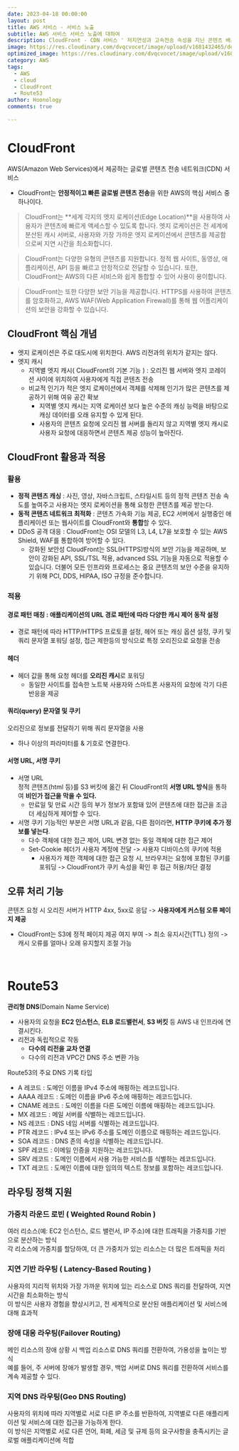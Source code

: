 ```yaml
---
date: 2023-04-18 00:00:00
layout: post
title: AWS 서비스 - 서비스 노출
subtitle: AWS 서비스 서비스 노출에 대하여
description: CloudFront - CDN 서비스 ' 저지연성과 고속전송 속성을 지닌 콘텐츠 배포 기능 제공'
image: https://res.cloudinary.com/dvqcvocet/image/upload/v1681432465/dev-jeans_%E1%84%87%E1%85%A9%E1%86%A8%E1%84%89%E1%85%A1%E1%84%87%E1%85%A9%E1%86%AB_y5n0eh.png
optimized_image: https://res.cloudinary.com/dvqcvocet/image/upload/v1681432465/dev-jeans_%E1%84%87%E1%85%A9%E1%86%A8%E1%84%89%E1%85%A1%E1%84%87%E1%85%A9%E1%86%AB_y5n0eh.png 
category: AWS
tags:
  - AWS
  - cloud
  - CloudFront
  - Route53 
author: Hoonology
comments: true

---
```


# CloudFront
AWS(Amazon Web Services)에서 제공하는 글로벌 콘텐츠 전송 네트워크(CDN) 서비스  
- CloudFront는 **안정적이고 빠른 글로벌 콘텐츠 전송**을 위한 AWS의 핵심 서비스 중 하나이다.

> CloudFront는 **세계 각지의 엣지 로케이션(Edge Location)**을 사용하여 사용자가 콘텐츠에 빠르게 액세스할 수 있도록 합니다. 엣지 로케이션은 전 세계에 분산된 캐시 서버로, 사용자와 가장 가까운 엣지 로케이션에서 콘텐츠를 제공함으로써 지연 시간을 최소화합니다.

> CloudFront는 다양한 유형의 콘텐츠를 지원합니다. 정적 웹 사이트, 동영상, 애플리케이션, API 등을 빠르고 안정적으로 전달할 수 있습니다. 또한, CloudFront는 AWS의 다른 서비스와 쉽게 통합할 수 있어 사용이 용이합니다.

> CloudFront는 또한 다양한 보안 기능을 제공합니다. HTTPS를 사용하여 콘텐츠를 암호화하고, AWS WAF(Web Application Firewall)를 통해 웹 어플리케이션의 보안을 강화할 수 있습니다.

## CloudFront 핵심 개념
- 엣지 로케이션은 주로 대도시에 위치한다. AWS 리전과의 위치가 같지는 않다.
- 엣지 캐시
  - 지역별 엣지 캐시( CloudFront의 기본 기능 ) : 오리진 웹 서버와 엣지 코레이션 사이에 위치하여 사용자에게 직접 콘텐츠 전송
  - 비교적 인기가 적은 엣지 로케이션에서 객체를 삭제해 인기가 많은 콘텐츠를 제공하기 위해 여유 공간 확보
    - 지역별 엣지 캐시는 지역 로케이션 보다 높은 수준의 캐싱 능력을 바탕으로 캐싱 데이터를 오래 유지할 수 있게 된다.
    - 사용자의 콘텐츠 요청에 오리진 웹 서버를 돌리지 않고 지역별 엣지 캐시로 사용자 요청에 대응하면서 콘텐츠 제공 성능이 높아진다.

## CloudFront 활용과 적용
### 활용
- **정적 콘텐츠 캐싱** : 사진, 영상, 자바스크립트, 스타일시트 등의 정적 콘텐츠 전송 속도를 높여주고 사용자는 엣지 로케이션을 통해 요청한 콘텐츠를 제공 받는다.
- **동적 콘텐츠 네트워크 최적화** : 콘텐츠 가속화 기능 제공, EC2 서버에서 실행중인 애플리케이션 또는 웹사이트를 CloudFront와 **통합**할 수 있다.
- DDoS 공격 대응 : CloudFront는 OSI 모델의 L3, L4, L7을 보호할 수 있는 AWS Shield, WAF를 통합하여 방어할 수 있다.
  - 강화된 보안성 CloudFront는 SSL(HTTPS)방식의 보안 기능을 제공하며, 보안이 강화된 API, SSL/TSL 적용, advanced SSL 기능을 자동으로 적용할 수
    있습니다. 더불어 모든 인프라와 프로세스는 중요 콘텐츠의 보안 수준을 유지하기 위해 PCI, DDS, HIPAA, ISO 규정을 준수합니다.

### 적용
#### **경로 패턴 매칭** : 애플리케이션의 URL 경로 패턴에 따라 다양한 캐시 제어 동작 설정
  - 경로 패턴에 따라 HTTP/HTTPS 프로토콜 설정, 헤어 또는 캐싱 옵션 설정, 쿠키 및 쿼리 문자열 포워딩 설정, 접근 제한등의 방식으로 특정 오리진으로 요청을 전송

#### 헤더 
- 헤더 값을 통해 요청 헤더를 **오리진 캐시**로 포워딩
  - 동일한 사이트를 접속한 노트북 사용자와 스마트폰 사용자의 요청에 각기 다른 반응을 제공

#### 쿼리(query) 문자열 및 쿠키
오리진으로 정보를 전달하기 위해 쿼리 문자열을 사용
- 하나 이상의 파라미터를 & 기호로 연결한다.

#### 서명 URL, 서명 쿠키
- 서명 URL  
  정적 콘텐츠(html 등)를 S3 버킷에 옮긴 뒤 CloudFront의 **서명 URL 방식**을 통하여 **비인가 접근을 막을 수 있다.**
  - 만료일 및 만료 시간 등의 부가 정보가 포함돼 있어 콘텐츠에 대한 접근을 조금 더 세심하게 제어할 수 있다.
- 서명 쿠키
  기능적인 부분은 서명 URL과 같음, 다른 점이라면, **HTTP 쿠키에 추가 정보를 넣는다**.
  - 다수 객체에 대한 접근 제어, URL 변경 없는 동일 객체에 대한 접근 제어
  - Set-Cookie 헤더가 사용자 계정에 전달 -> 사용자 디바이스의 쿠키에 적용
    - 사용자가 제한 객체에 대한 접근 요청 시, 브라우저는 요청에 포함된 쿠키를 포워딩 -> CloudFront가 쿠키 속성을 확인 후 접근 허용/차단 결정

## 오류 처리 기능
콘텐츠 요청 시 오리진 서버가 HTTP 4xx, 5xx로 응답 -> **사용자에게 커스텀 오류 페이지 제공**
- CloudFront는 S3에 정적 페이지 제공 여지 부여 -> 최소 유지시간(TTL) 정의 -> 캐시 오류를 얼마나 오래 유지할지 조절 가능


<br>

# Route53
**관리형 DNS**(Domain Name Service)
- 사용자의 요청을 **EC2 인스턴스**, **ELB 로드밸런서**, **S3 버킷** 등 AWS 내 인프라에 연결시킨다.
- 리전과 독립적으로 작동
  - **다수의 리전을 교차 연결** 
  - 다수의 리전과 VPC간 DNS 주소 변환 가능

Route53의 주요 DNS 기록 타입
- A 레코드 : 도메인 이름을 IPv4 주소에 매핑하는 레코드입니다.
- AAAA 레코드 : 도메인 이름을 IPv6 주소에 매핑하는 레코드입니다.
- CNAME 레코드 : 도메인 이름을 다른 도메인 이름에 매핑하는 레코드입니다.
- MX 레코드 : 메일 서버를 식별하는 레코드입니다.
- NS 레코드 : DNS 네임 서버를 식별하는 레코드입니다.
- PTR 레코드 : IPv4 또는 IPv6 주소를 도메인 이름으로 매핑하는 레코드입니다.
- SOA 레코드 : DNS 존의 속성을 식별하는 레코드입니다.
- SPF 레코드 : 이메일 인증을 지원하는 레코드입니다.
- SRV 레코드 : 도메인 이름에서 사용 가능한 서비스를 식별하는 레코드입니다.
- TXT 레코드 : 도메인 이름에 대한 임의의 텍스트 정보를 포함하는 레코드입니다.

## 라우팅 정책 지원
### 가중치 라운드 로빈 ( Weighted Round Robin )
여러 리소스(예: EC2 인스턴스, 로드 밸런서, IP 주소)에 대한 트래픽을 가중치를 기반으로 분산하는 방식  
각 리소스에 가중치를 할당하여, 더 큰 가중치가 있는 리소스는 더 많은 트래픽을 처리  

### 지연 기반 라우팅 ( Latency-Based Routing )
사용자의 지리적 위치와 가장 가까운 위치에 있는 리소스로 DNS 쿼리를 전달하여, 지연 시간을 최소화하는 방식  
이 방식은 사용자 경험을 향상시키고, 전 세계적으로 분산된 애플리케이션 및 서비스에 대해 효과적  


### 장애 대응 라우팅(Failover Routing)
메인 리소스의 장애 상황 시 백업 리소스로 DNS 쿼리를 전환하여, 가용성을 높이는 방식  
예를 들어, 주 서버에 장애가 발생할 경우, 백업 서버로 DNS 쿼리를 전환하여 서비스를 계속 제공할 수 있다.


### 지역 DNS 라우팅(Geo DNS Routing)
사용자의 위치에 따라 지역별로 서로 다른 IP 주소를 반환하여, 지역별로 다른 애플리케이션 및 서비스에 대한 접근을 가능하게 한다.   
이 방식은 지역별로 서로 다른 언어, 화폐, 세금 및 규제 등의 요구사항을 충족시키는 글로벌 애플리케이션에 적합

<br>
<br>
